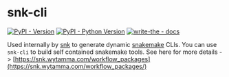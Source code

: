 # snk-cli
[![PyPI - Version](https://img.shields.io/pypi/v/snk-cli.svg)](https://pypi.org/project/snk-cli)
[![PyPI - Python Version](https://img.shields.io/pypi/pyversions/snk-cli.svg)](https://pypi.org/project/snk-cli)
[![write-the - docs](https://badgen.net/badge/write-the/docs/blue?icon=https://raw.githubusercontent.com/Wytamma/write-the/master/images/write-the-icon.svg)](https://write-the.wytamma.com/)

Used internally by [snk](https://snk.wytamma.com/) to generate dynamic [snakemake](https://snakemake.github.io/) CLIs. You can use `snk-cli` to build self contained snakemake tools. See here for more details -> [https://snk.wytamma.com/workflow_packages](https://snk.wytamma.com/workflow_packages/)
